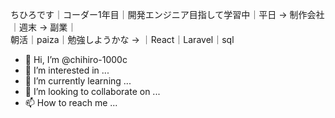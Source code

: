 ちひろです｜コーダー1年目｜開発エンジニア目指して学習中｜平日 → 制作会社｜週末 → 副業｜  
朝活｜paiza｜勉強しようかな → ｜React｜Laravel｜sql

- 👋 Hi, I’m @chihiro-1000c
- 👀 I’m interested in ...
- 🌱 I’m currently learning ...
- 💞️ I’m looking to collaborate on ...
- 📫 How to reach me ...

<!---
chihiro-1000c/chihiro-1000c is a ✨ special ✨ repository because its `README.md` (this file) appears on your GitHub profile.
You can click the Preview link to take a look at your changes.
--->
